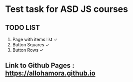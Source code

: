 # Test task for ASD JS courses
## TODO LIST
1. Page with items list ✓
2. Button Squares ✓
3. Button Rows ✓
## Link to Github Pages : https://allohamora.github.io